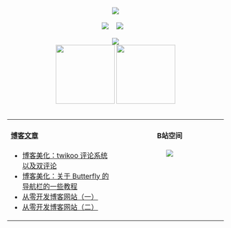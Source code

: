 <!-- 动态打字效果 -->
<h1 align="center">
  <a href="https://blog.mnxy.eu.org/">
    <img src="https://readme-typing-svg.herokuapp.com?color=%2336BCF7&lines=&nbsp;&nbsp;&nbsp;&nbsp;&nbsp;&nbsp;今日事，今日毕！">
  </a>
</h1>

<!-- 个人资料徽标 -->
<div align="center">
  <a href="https://blog.mnxy.eu.org/"><img src="https://img.shields.io/badge/website-个人博客-blue?style=flat&logo=hexo"></a>&emsp;
  <a href="https://space.bilibili.com/381745966"><img src="https://img.shields.io/badge/B站空间-bilibili-ff69b4?style=flat&logo=bilibili"></a>&emsp;
</div>
<br>

<div align="center"><img src="https://cdn.jsdelivr.net/gh/MengNianxiaoyao/MengNianxiaoyao/assets/github-contribution-grid-snake.gif" /></div>

<!-- GitHub数据统计 -->
<div align="center">
  <img height="137px" src="https://github-readme-stats.vercel.app/api?username=MengNianxiaoyao&hide_title=true&hide_border=true&show_icons=trueline_height=21&text_color=000&icon_color=000&bg_color=0,ea6161,ffc64d,fffc4d,52fa5a&theme=graywhite" />
  <img height="137px" src="https://github-readme-stats.vercel.app/api/top-langs/?username=MengNianxiaoyao&hide_title=true&hide_border=true&layout=compact&langs_count=6&text_color=000&icon_color=fff&bg_color=0,52fa5a,4dfcff,c64dff&theme=graywhite" />
</div>
<br>

<table align="center">
  
<td valign="top" width="50%">
  
#### <a href="https://blog.mnxy.eu.org/" target="_blank">博客文章</a>
  
<!-- START_SECTION:blog -->
* <a href='https://blog.mnxy.eu.org/meihua8' target='_blank'>博客美化：twikoo 评论系统以及双评论</a>
* <a href='https://blog.mnxy.eu.org/meihua3' target='_blank'>博客美化：关于 Butterfly 的导航栏的一些教程</a>
* <a href='https://blog.mnxy.eu.org/boke1' target='_blank'>从零开发博客网站（一）</a>
* <a href='https://blog.mnxy.eu.org/boke2' target='_blank'>从零开发博客网站（二）</a>
<!-- END_SECTION:blog -->
</td>
<td valign="top" width="50%">
  <!-- BiliBili数据 -->
<div align="center">
  
#### B站空间
  <a href="https://space.bilibili.com/381745966"><img src="https://stats.justsong.cn/api/bilibili/?id=381745966"/></a>
</div>
</td> 
</table>
